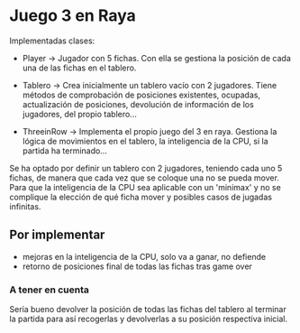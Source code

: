 # Juego 3 en Raya 

Implementadas clases: 

  - Player -> Jugador con 5 fichas. Con ella se gestiona la posición de cada una de las fichas en el tablero.
  
  - Tablero -> Crea inicialmente un tablero vacío con 2 jugadores. Tiene métodos de comprobación de posiciones existentes, ocupadas, actualización de posiciones, devolución de información de los jugadores, del propio tablero...
  
  - ThreeinRow -> Implementa el propio juego del 3 en raya. Gestiona la lógica de movimientos en el tablero, la inteligencia de la CPU, si la partida ha terminado...
  
Se ha optado por definir un tablero con 2 jugadores, teniendo cada uno 5 fichas, de manera que cada vez que se coloque una no se pueda mover. Para que la inteligencia de la CPU sea aplicable con un 'minimax' y no se complique la elección de qué ficha mover y posibles casos de jugadas infinitas. 

## Por implementar ##

  - mejoras en la inteligencia de la CPU, solo va a ganar, no defiende
  - retorno de posiciones final de todas las fichas tras game over
  
### A tener en cuenta ###

Sería bueno devolver la posición de todas las fichas del tablero al terminar la partida para así recogerlas y devolverlas a su posición respectiva inicial. 
